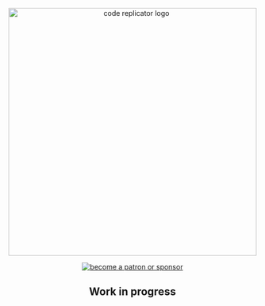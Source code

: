 <p align="center">
<a href="#main" id="main"><img width="500" height="500" src="https://i.imgur.com/T3IpJsl.png" alt="code replicator logo" alt="code replicator logo"/></a>
<p align="center">
  <a href="https://www.patreon.com/daltonmenezes">
    <img src="https://img.shields.io/badge/become%20a-patron%20or%20sponsor-orange.svg" alt="become a patron or sponsor" />
  </a>
</p>
<h2 align="center">
  Work in progress
</h2>
</p>
